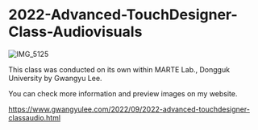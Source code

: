 # 2022-Advanced-TouchDesigner-Class-Audiovisuals

![IMG_5125](https://github.com/gwangyu-lee/2022-Advanced-TouchDesigner-Class-Audio-Visuals-/assets/79373845/c11660fc-f25d-484e-a418-1e054717facd)

This class was conducted on its own within MARTE Lab., Dongguk University by Gwangyu Lee.

You can check more information and preview images on my website.

https://www.gwangyulee.com/2022/09/2022-advanced-touchdesigner-classaudio.html
